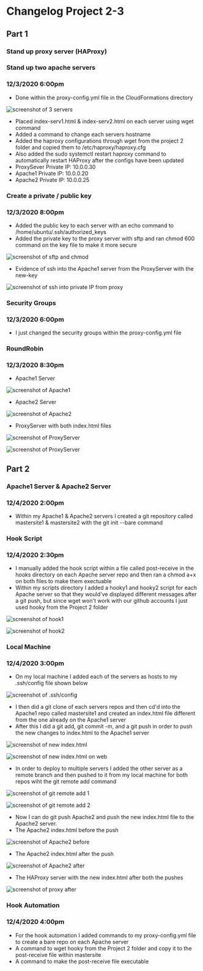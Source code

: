# Changelog Project 2-3

## Part 1

### Stand up proxy server (HAProxy)
### Stand up two apache servers

### 12/3/2020 6:00pm

- Done within the proxy-config.yml file in the CloudFormations directory

![screenshot of 3 servers](screenshots/servers.PNG)

- Placed index-serv1.html & index-serv2.html on each server using wget command
- Added a command to change each servers hostname
- Added the haproxy configurations through wget from the project 2 folder and copied them to /etc/haproxy/haproxy.cfg
- Also added the sudo systemctl restart haproxy command to automatically restart HAProxy after the configs have been updated
- ProxySever Private IP: 10.0.0.30
- Apache1 Private IP: 10.0.0.20
- Apache2 Private IP: 10.0.0.25

### Create a private / public key

### 12/3/2020 8:00pm

- Added the public key to each server with an echo command to /home/ubuntu/.ssh/authorized_keys
- Added the private key to the proxy server with sftp and ran chmod 600 command on the key file to make it more secure

![screenshot of sftp and chmod](screenshots/sftp.PNG)

- Evidence of ssh into the Apache1 server from the ProxyServer with the new-key

![screenshot of ssh into private IP from proxy](screenshots/apache1.PNG)

### Security Groups

### 12/3/2020 6:00pm

- I just changed the security groups within the proxy-config.yml file

### RoundRobin

### 12/3/2020 8:30pm

- Apache1 Server

![screenshot of Apache1](screenshots/serv1.PNG)

- Apache2 Server

![screenshot of Apache2](screenshots/serv2.PNG)

- ProxyServer with both index.html files

![screenshot of ProxyServer](screenshots/proxy1.PNG)

![screenshot of ProxyServer](screenshots/proxy2.PNG)

## Part 2

### Apache1 Server & Apache2 Server

### 12/4/2020 2:00pm

- Within my Apache1 & Apache2 servers I created a git repository called mastersite1 & mastersite2 with the git init --bare command

### Hook Script 

### 12/4/2020 2:30pm

- I manually added the hook script within a file called post-receive in the hooks directory on each Apache server repo and then ran a chmod a+x on both files to make them exectuable
- Within my scripts directory I added a hooky1 and hooky2 script for each Apache server so that they would've displayed different messages after a git push, but since wget won't work with our github accounts I just used hooky from the Project 2 folder

![screenshot of hook1](screenshots/hook1.PNG)

![screenshot of hook2](screenshots/hook2.PNG)

### Local Machine

### 12/4/2020 3:00pm

- On my local machine I added each of the servers as hosts to my .ssh/config file shown below

![screenshot of .ssh/config](screenshots/config.PNG)

- I then did a git clone of each servers repos and then cd'd into the Apache1 repo called mastersite1 and created an index.html file different from the one already on the Apache1 server
- After this I did a git add, git commit -m, and a git push in order to push the new changes to index.html to the Apache1 server

![screenshot of new index.html](screenshots/test1.PNG)

![screenshot of new index.html on web](screenshots/test1web.PNG)

- In order to deploy to multiple servers I added the other server as a remote branch and then pushed to it from my local machine for both repos wiht the git remote add command

![screenshot of git remote add 1](screenshots/mastersite2adds.PNG)

![screenshot of git remote add 2](screenshots/mastersite1adds.PNG)

- Now I can do git push Apache2 and push the new index.html file to the Apache2 server.
- The Apache2 index.html before the push

![screenshot of Apache2 before](screenshots/before.PNG)

- The Apache2 index.html after the push

![screenshot of Apache2 after](screenshots/after.PNG)

- The HAProxy server with the new index.html after both the pushes

![screenshot of proxy after](screenshots/afterproxy.PNG)

### Hook Automation

### 12/4/2020 4:00pm

- For the hook automation I added commands to my proxy-config.yml file to create a bare repo on each Apache server
- A command to wget hooky from the Project 2 folder and copy it to the post-receive file within mastersite
- A command to make the post-receive file executable
